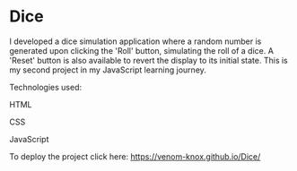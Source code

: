 # Dice


I developed a dice simulation application where a random number is generated upon clicking the 'Roll' button, simulating the roll of a dice. A 'Reset' button is also available to revert the display to its initial state. This is my second project in my JavaScript learning journey.

Technologies used:

HTML


CSS


JavaScript


To deploy the project click here: https://venom-knox.github.io/Dice/
